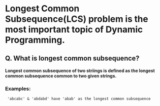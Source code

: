 # Longest Common Subsequence(LCS) problem is the most important topic of Dynamic Programming.
## Q. What is longest common subsequence?
#### Longest common subsequence of two striings is defined as the longest common subsequence common to two given strings.
### Examples:
``` 'abcabc' & 'abdabd' have 'abab' as the longest common subsequence```
